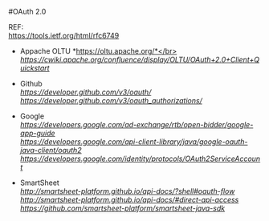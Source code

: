 #OAuth 2.0 

REF:</br>
https://tools.ietf.org/html/rfc6749 </br>

* Appache OLTU
*https://oltu.apache.org/*</br>
*https://cwiki.apache.org/confluence/display/OLTU/OAuth+2.0+Client+Quickstart* </br>

* Github </br>
*https://developer.github.com/v3/oauth/*  </br>
*https://developer.github.com/v3/oauth_authorizations/* </br>

* Google </br>
*https://developers.google.com/ad-exchange/rtb/open-bidder/google-app-guide* </br>
*https://developers.google.com/api-client-library/java/google-oauth-java-client/oauth2* </br>
*https://developers.google.com/identity/protocols/OAuth2ServiceAccount* </br>

* SmartSheet </br>
*http://smartsheet-platform.github.io/api-docs/?shell#oauth-flow* </br>
*http://smartsheet-platform.github.io/api-docs/#direct-api-access* </br>
*https://github.com/smartsheet-platform/smartsheet-java-sdk* </br>
